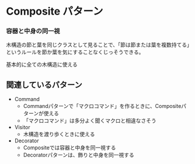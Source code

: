 # Composite パターン

### 容器と中身の同一視

木構造の節と葉を同じクラスとして見ることで、「節は節または葉を複数持てる」というルールを節か葉を気にすることなくじっそうできる。

基本的に全ての木構造に使える

## 関連しているパターン
- Command
  - Commandパターンで「マクロコマンド」を作るときに、Compositeパターンが使える
  - 「マクロコマンド」は多分よく聞くマクロと相違なさそう
- Visitor
  - 木構造を渡り歩くときに使える
- Decorator
  - Compositeでは容器と中身を同一視する
  - Decoratorパターンは、飾りと中身を同一視する
